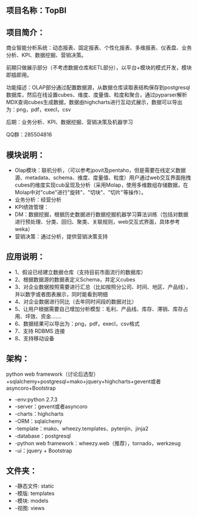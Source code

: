 项目名称：TopBI
----------------

项目简介：
---------
商业智能分析系统：动态报表、固定报表、个性化报表、多维报表、仪表盘、业务分析、KPI、数据挖掘、营销决策。

前期只做展示部分（不考虑数据仓库和ETL部分），以平台+模块的模式开发，模块即插即用。

功能描述：OLAP部分通过配置数据源，从数据仓库读取表结构保存到postgresql数据库，然后在线设置cubes、维度、度量值、粒度和聚合，通过pyparser解析MDX查询cubes生成数据，数据由highcharts进行互动式展示，数据可以导出为：png，pdf，execl，csv

后期：业务分析、KPI、数据挖掘、营销决策及机器学习

QQ群：285504816

模块说明：
---------
* Olap模块：联机分析，（可以参考jpovit及pentaho，但是需要在线定义数据源、metadata、schema、维度、度量值、粒度）用户通过web交互界面拖拽cubes的维度实现cub呈现及分析（采用Molap，使用多维数组存储数据，在Molap中对"cube"进行"旋转"、"切块"、"切片"等操作）。
* 业务分析：经营分析
* KPI绩效管理：
* DM：数据挖掘，根据历史数据进行数据挖掘机器学习算法训练（包括对数据进行预处理、分类、回归、聚类、关联规则，web交互式界面，具体参考weka）
* 营销决策：通过分析，提供营销决策支持


应用说明：
---------
* 1、假设已经建立数据仓库（支持目前市面流行的数据库）
* 2、根据数据源的数据表定义Schema，并定义cubes
* 3、对企业数据按照需要进行汇总（比如按照分公司、时间、地区、产品线），并以数字或者图表展示，同时能看到明细
* 4、对企业数据进行同比（去年同时间段的数据对比）
* 5、让用户根据需要自己增加分析模型：毛利、产品线、库存、滞销、库存占用、坪效、资金.......
* 6、数据结果可以导出为：png，pdf，execl，csv格式
* 7、支持 RDBMS 连接
* 8、支持移动设备



架构：
------
python web framework（讨论后选型）+sqlalchemy+postgresql+mako+jquery+highcharts+gevent或者asyncoro+Bootstrap
 * -env:python 2.7.3
 * -server：gevent或者asyncoro
 * -charts：highcharts
 * -ORM：sqlalchemy
 * -template：mako、wheezy.templates、pytenjin、jinja2
 * -database：postgresql
 * -python web framework：wheezy.web（推荐），tornado，werkzeug
 * -ui：jquery + Bootstrap
 

文件夹：
---------
 * -静态文件: static
 * -模版: templates
 * -模块: models
 * -视图: views


 
